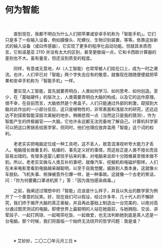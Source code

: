 
# 何为智能

&emsp;&emsp;

&emsp;&emsp;直到现在，我都不明白为什么人们把苹果或安卓手机称为「智能手机」。它们只是多了一些输入设备，例如摄像头、陀螺仪、生物识别装置，等等。依靠这些新式的输入设备（或曰传感器），它实现了更多的程序化自动功能。但就其本质而言，它和诺基亚 2110 并没有太大的区别，甚至更极端一点，它和卡西欧计算器的差别也不大。虽有量变，但还没到质变的程度。

&emsp;&emsp;同样，有意或无意地，AI（人工智能）也常常被人们挂在口上，成为一时之潮流。也许，人们早已对「智能」两个字失去应有的敬意，就像现在随随便便就把苹果和安卓手机称为「智能手机」一样。

&emsp;&emsp;要实现人工智能，首先就要弄明白，人类如何学习、如何思考、如何创造。至少，在「基础硬件」的层次上，人类需要弄明白大脑的构成，以及它的运作原理。很不幸，在目前而言，大脑依然是个黑盒子。人们只能通过外部的刺激，窥探到大脑对此作出的一小部分反应，这只是植物性的，非常表面和浅层次的研究，还远远达不到探索智能深层次奥秘的地步。稍微悲观一点（当然这只是我的猜测），作为智能产生的终极器官——大脑，它也许永远都无法完备地了解自己。计算机科学家可以把这口黑锅丢给医学家，但同时，他们也理应放弃滥用「智能」这个词的权利。

&emsp;&emsp;老老实实把电脑定位成一种工具吧，这不丢人，故意混淆视听夸大能力才丢人。电脑擅长做重复的、枯燥的、事先定义好的事情，而这些正是人类不擅长而且容易出错的。有很多连婴儿都信手拈来的事，对电脑来说却十分困难甚至根本做不到。所以，老老实实做与人类互补的事吧，就像汽车、挖掘机和电磁炉那样。人们在未来电影里看到电脑越来越聪明，以至于自我觉醒，威胁到人类本身。这就像火车脱轨、飞机失事、核弹被意外引爆一样，是一种事故。这就像一个古老的笑话，问：「你为何要戴口罩进机房？」答：「因为我怕感染病毒。」

&emsp;&emsp;之前，我阐述过理想中的「智能」应该是什么样子，并且以失业的数学家为例开了一个善意的玩笑。好，现在我们可以假设，经过许多年、几十代人的不懈研究，我们终于揭开大脑的真正奥秘，并且再此基础上制造出一台完美的、以绝对高分通过图灵测试的电脑，即使世界上最聪明的人站在她面前，与她拥抱、交谈、讲荤段子、一起打网球、一起喝茶吃饭、一起做爱，也无法判断她到底是真人还是一台电脑。那个时候，我们将面临一个始终无法绕开的哲学问题：我是谁？

&emsp;&emsp;

&emsp;&emsp;※ 艾妙妙，二〇二〇年元月三日 ※